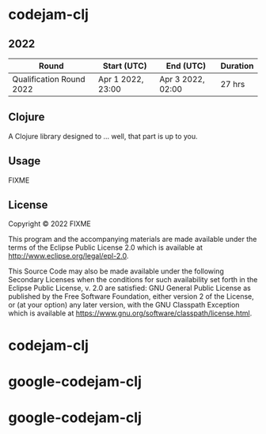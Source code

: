 # codejam-clj

## 2022

Round | Start (UTC) | End (UTC) | Duration
--- | --- | --- | ---
Qualification Round 2022 | Apr 1 2022, 23:00| Apr 3 2022, 02:00 | 27 hrs



## Clojure 

A Clojure library designed to ... well, that part is up to you.

## Usage

FIXME

## License

Copyright © 2022 FIXME

This program and the accompanying materials are made available under the
terms of the Eclipse Public License 2.0 which is available at
http://www.eclipse.org/legal/epl-2.0.

This Source Code may also be made available under the following Secondary
Licenses when the conditions for such availability set forth in the Eclipse
Public License, v. 2.0 are satisfied: GNU General Public License as published by
the Free Software Foundation, either version 2 of the License, or (at your
option) any later version, with the GNU Classpath Exception which is available
at https://www.gnu.org/software/classpath/license.html.
# codejam-clj
# google-codejam-clj
# google-codejam-clj
